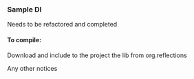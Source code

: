 ### Sample DI

Needs to be refactored and completed

#### To compile:
Download and include to the project the lib from org.reflections

Any other notices
